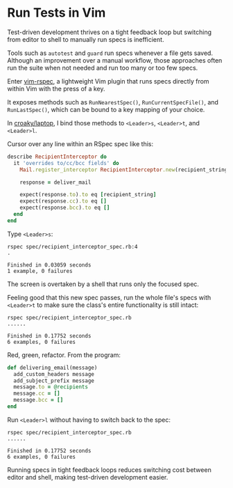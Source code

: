 # Run Tests in Vim

Test-driven development thrives on a tight feedback loop
but switching from editor to shell
to manually run specs is inefficient.

Tools such as `autotest` and `guard` run specs whenever a file gets saved.
Although an improvement over a manual workflow,
those approaches often run the suite when not needed
and run too many or too few specs.

Enter [vim-rspec],
a lightweight Vim plugin that runs specs directly from within Vim
with the press of a key.

[vim-rspec]: https://github.com/thoughtbot/vim-rspec

It exposes methods such as `RunNearestSpec()`,
`RunCurrentSpecFile()`, and
`RunLastSpec()`,
which can be bound to a key mapping of your choice.

In [croaky/laptop](https://github.com/croaky/laptop/blob/main/dotfiles/editor/vimrc),
I bind those methods to `<Leader>s`, `<Leader>t`, and `<Leader>l`.

Cursor over any line within an RSpec spec like this:

```ruby
describe RecipientInterceptor do
  it 'overrides to/cc/bcc fields' do
    Mail.register_interceptor RecipientInterceptor.new(recipient_string)

    response = deliver_mail

    expect(response.to).to eq [recipient_string]
    expect(response.cc).to eq []
    expect(response.bcc).to eq []
  end
end
```

Type `<Leader>s`:

```
rspec spec/recipient_interceptor_spec.rb:4
.

Finished in 0.03059 seconds
1 example, 0 failures
```

The screen is overtaken by a shell that runs only the focused spec.

Feeling good that this new spec passes,
run the whole file's specs with `<Leader>t`
to make sure the class's entire functionality is still intact:

```
rspec spec/recipient_interceptor_spec.rb
......

Finished in 0.17752 seconds
6 examples, 0 failures
```

Red, green, refactor.
From the program:

```ruby
def delivering_email(message)
  add_custom_headers message
  add_subject_prefix message
  message.to = @recipients
  message.cc = []
  message.bcc = []
end
```

Run `<Leader>l` without having to switch back to the spec:

```
rspec spec/recipient_interceptor_spec.rb
......

Finished in 0.17752 seconds
6 examples, 0 failures
```

Running specs in tight feedback loops
reduces switching cost between editor and shell,
making test-driven development easier.
